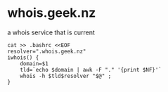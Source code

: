 whois.geek.nz
=============

a whois service that is current

```
cat >> .bashrc <<EOF
resolver=".whois.geek.nz"
iwhois() {
    domain=$1
    tld=`echo $domain | awk -F "." '{print $NF}'`
    whois -h $tld$resolver "$@" ;
}

